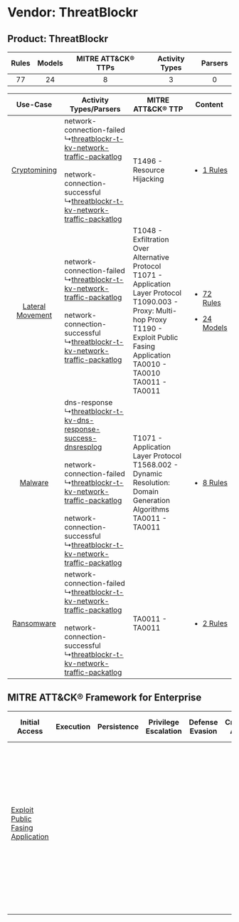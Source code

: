 Vendor: ThreatBlockr
====================
Product: ThreatBlockr
---------------------
| Rules | Models | MITRE ATT&CK® TTPs | Activity Types | Parsers |
|:-----:|:------:|:------------------:|:--------------:|:-------:|
|  77   |   24   |         8          |       3        |    0    |

|    Use-Case    | Activity Types/Parsers    | MITRE ATT&CK® TTP    | Content    |
|:----:| ---- | ---- | ---- |
|     [Cryptomining](../../../UseCases/uc_cryptomining.md)     |  network-connection-failed<br> ↳[threatblockr-t-kv-network-traffic-packatlog](Ps/pC_threatblockrtkvnetworktrafficpackatlog.md)<br><br> network-connection-successful<br> ↳[threatblockr-t-kv-network-traffic-packatlog](Ps/pC_threatblockrtkvnetworktrafficpackatlog.md)<br>    | T1496 - Resource Hijacking<br>    | [<ul><li>1 Rules</li></ul>](RM/r_m_threatblockr_threatblockr_Cryptomining.md)    |
| [Lateral Movement](../../../UseCases/uc_lateral_movement.md) |  network-connection-failed<br> ↳[threatblockr-t-kv-network-traffic-packatlog](Ps/pC_threatblockrtkvnetworktrafficpackatlog.md)<br><br> network-connection-successful<br> ↳[threatblockr-t-kv-network-traffic-packatlog](Ps/pC_threatblockrtkvnetworktrafficpackatlog.md)<br>    | T1048 - Exfiltration Over Alternative Protocol<br>T1071 - Application Layer Protocol<br>T1090.003 - Proxy: Multi-hop Proxy<br>T1190 - Exploit Public Fasing Application<br>TA0010 - TA0010<br>TA0011 - TA0011<br> | [<ul><li>72 Rules</li></ul><ul><li>24 Models</li></ul>](RM/r_m_threatblockr_threatblockr_Lateral_Movement.md) |
|          [Malware](../../../UseCases/uc_malware.md)          |  dns-response<br> ↳[threatblockr-t-kv-dns-response-success-dnsresplog](Ps/pC_threatblockrtkvdnsresponsesuccessdnsresplog.md)<br><br> network-connection-failed<br> ↳[threatblockr-t-kv-network-traffic-packatlog](Ps/pC_threatblockrtkvnetworktrafficpackatlog.md)<br><br> network-connection-successful<br> ↳[threatblockr-t-kv-network-traffic-packatlog](Ps/pC_threatblockrtkvnetworktrafficpackatlog.md)<br> | T1071 - Application Layer Protocol<br>T1568.002 - Dynamic Resolution: Domain Generation Algorithms<br>TA0011 - TA0011<br>    | [<ul><li>8 Rules</li></ul>](RM/r_m_threatblockr_threatblockr_Malware.md)    |
|       [Ransomware](../../../UseCases/uc_ransomware.md)       |  network-connection-failed<br> ↳[threatblockr-t-kv-network-traffic-packatlog](Ps/pC_threatblockrtkvnetworktrafficpackatlog.md)<br><br> network-connection-successful<br> ↳[threatblockr-t-kv-network-traffic-packatlog](Ps/pC_threatblockrtkvnetworktrafficpackatlog.md)<br>    | TA0011 - TA0011<br>    | [<ul><li>2 Rules</li></ul>](RM/r_m_threatblockr_threatblockr_Ransomware.md)    |

MITRE ATT&CK® Framework for Enterprise
--------------------------------------
| Initial Access                                                                         | Execution | Persistence | Privilege Escalation | Defense Evasion | Credential Access | Discovery | Lateral Movement | Collection | Command and Control                                                                                                                                                                                                                                                                                                                                                                                      | Exfiltration                                                                                | Impact                                                                  |
| -------------------------------------------------------------------------------------- | --------- | ----------- | -------------------- | --------------- | ----------------- | --------- | ---------------- | ---------- | -------------------------------------------------------------------------------------------------------------------------------------------------------------------------------------------------------------------------------------------------------------------------------------------------------------------------------------------------------------------------------------------------------- | ------------------------------------------------------------------------------------------- | ----------------------------------------------------------------------- |
| [Exploit Public Fasing Application](https://attack.mitre.org/techniques/T1190)<br><br> |           |             |                      |                 |                   |           |                  |            | [Dynamic Resolution](https://attack.mitre.org/techniques/T1568)<br><br>[Dynamic Resolution: Domain Generation Algorithms](https://attack.mitre.org/techniques/T1568/002)<br><br>[Proxy: Multi-hop Proxy](https://attack.mitre.org/techniques/T1090/003)<br><br>[Application Layer Protocol](https://attack.mitre.org/techniques/T1071)<br><br>[Proxy](https://attack.mitre.org/techniques/T1090)<br><br> | [Exfiltration Over Alternative Protocol](https://attack.mitre.org/techniques/T1048)<br><br> | [Resource Hijacking](https://attack.mitre.org/techniques/T1496)<br><br> |